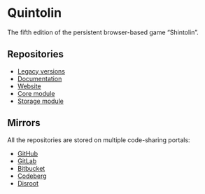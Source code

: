 # Quintolin

The fifth edition of the persistent browser-based game “Shintolin”.

## Repositories

- [Legacy versions](https://github.com/quintolin/legacy)
- [Documentation](https://github.com/quintolin/documentation)
- [Website](https://github.com/quintolin/website)
- [Core module](https://github.com/quintolin/core)
- [Storage module](https://github.com/quintolin/storage)

## Mirrors

All the repositories are stored on multiple code-sharing portals:

- [GitHub](https://github.com/quintolin)
- [GitLab](https://gitlab.com/quintolin)
- [Bitbucket](https://bitbucket.org/quintolin)
- [Codeberg](https://codeberg.org/quintolin)
- [Disroot](https://git.disroot.org/quintolin)
